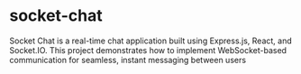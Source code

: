 # socket-chat
Socket Chat is a real-time chat application built using Express.js, React, and Socket.IO. This project demonstrates how to implement WebSocket-based communication for seamless, instant messaging between users
